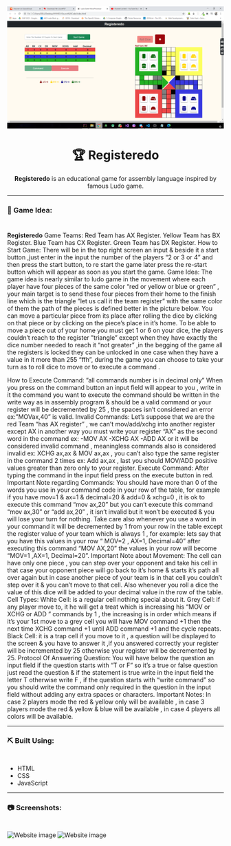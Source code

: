 <div align="center">
  
<img src="screenshots\Start_Screen.png" alt="Website image">

</div>

<div align="center">
  
# 🏆 Registeredo
**Registeredo** is an educational game for assembly language inspired by famous Ludo game.

</div>

---
### 🧐 Game Idea:
#
**Registeredo** 
Game Teams:
Red Team has AX Register.
Yellow Team has BX Register.
Blue Team has CX Register.
Green Team has DX Register.
How to Start Game:
There will be in the top right screen an input & beside it a start button ,just enter in the input the number of the players “2 or 3 or 4” and then press the start button, to re start the game later press the re-start button which will appear as soon as you start the game.
Game Idea:
The game idea is nearly similar to ludo game in the movement where each player have four pieces of the same color “red or yellow or blue or green” , your main target is to send these four pieces from their home to the finish line which is the triangle ”let us call it the team register” with the same color of them the path of the pieces is defined better in the picture below.
You can move a particular piece from its place after rolling the dice by clicking on that piece or by clicking on the piece’s place in it’s home. To be able to move a piece out of your home you must get 1 or 6 on your dice, the players couldn’t reach to the register ”triangle” except when they have exactly the dice number needed to reach it “not greater” ,in the begging of the game all the registers is locked they can be unlocked in one case when they have a value in it more than 255 “ffh”, during the game you can choose to take your turn as to roll dice to move or to execute a command .


How to Execute Command: ”all commands number is in decimal only”
When you press on the command button an input field will appear to you , write in it the command you want to execute the command should be written in the write way as in assembly program & should be a valid command or your register will be decremented by 25 , the spaces isn’t considered an error ex:”MOVax,40” is valid.
Invalid Commands:
Let’s suppose that we are the red Team “has AX register” , we can’t mov/add/xchg into another register except AX in another way you must write your register “AX” as the second word in the command ex:
-MOV AX
-XCHG AX
-ADD AX
or it will be considered invalid command , meaningless commands also is considered invalid ex: XCHG ax,ax & MOV ax,ax , you can’t also type the same register in the command 2 times ex: Add ax,ax , last you should MOV/ADD positive values greater than zero only to your register.
Execute Command:
After typing the command in the input field press on the execute button in red.
Important Note regarding Commands:
You should have more than 0 of the words you use in your command code in your row of the table, for example if you have mov=1 & ax=1 & decimal=20 & add=0 & xchg=0 , it is ok to execute this command “mov ax,20” but you can’t execute this command “mov ax,30” or “add ax,20” , it isn’t invalid but it won’t be executed & you will lose your turn for nothing.
Take care also whenever you use a word in your command it will be decremented by 1 from your row in the table except the register value of your team which is always 1 , for example: lets say that you have this values in your row “ MOV=2 , AX=1, Decimal=40” after executing this command “MOV AX,20” the values in your row will become “MOV=1 ,AX=1, Decimal=20”.
Important Note about Movement:
The cell can have only one piece , you can step over your opponent and take his cell in that case your opponent piece will go back to it’s home & starts it’s path all over again but in case another piece of your team is in that cell you couldn’t step over it & you can’t move to that cell.
Also whenever you roll a dice the value of this dice will be added to your decimal value in the row of the table.
Cell Types:
White Cell:  is a regular cell nothing special about it.
Grey Cell: if any player move to, it he will get a treat which is increasing his “MOV or XCHG or ADD ” commands by 1 , the increasing is in order which means if it’s your 1st move to a grey cell you will have MOV command +1 then the next time XCHG command +1 until ADD command +1 and the cycle repeats.
Black Cell: it is a trap cell if you move to it , a question will be displayed to the screen & you have to answer it ,if you answered correctly your register will be incremented by 25 otherwise your register will be decremented by 25.
Protocol Of Answering Question:
You will have below the question an input field if the question starts with “T or F” so it’s a true or false question just read the question  & if the statement is true write in the input field the letter T otherwise write F , if the question starts with “write command” so you should write the command only required in the question in the input field without adding any extra spaces or characters.
Important Notes:
In case 2 players mode the red & yellow only will be available , in case 3 players mode the red & yellow & blue will be available , in case 4 players all colors will be available.


---
### ⛏️ Built Using:
#
- HTML
- CSS
- JavaScript

---

### 📷 Screenshots:
#
<img src="Sreen\ Shots\Player_Win.png" alt="Website image">
<img src="Sreen\ Shots\While_Playing.png" alt="Website image">
